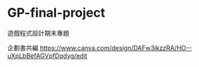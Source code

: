 # GP-final-project
遊戲程式設計期末專題

企劃書共編
https://www.canva.com/design/DAFw3ikzzRA/HO--uXpLbBefAGVpfDqdyg/edit
